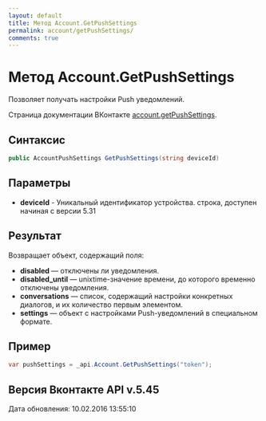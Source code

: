 ```yaml
---
layout: default
title: Метод Account.GetPushSettings
permalink: account/getPushSettings/
comments: true
---
```

# Метод Account.GetPushSettings
Позволяет получать настройки Push уведомлений.

Страница документации ВКонтакте [account.getPushSettings](https://vk.com/dev/account.getPushSettings).

## Синтаксис
``` csharp
public AccountPushSettings GetPushSettings(string deviceId)
```

## Параметры
+ **deviceId** - Уникальный идентификатор устройства. строка, доступен начиная с версии 5.31

## Результат
Возвращает объект, содержащий поля: 

+ **disabled** — отключены ли уведомления. 
+ **disabled_until** — unixtime-значение времени, до которого временно отключены уведомления. 
+ **conversations** — список, содержащий настройки конкретных диалогов, и их количество первым элементом. 
+ **settings** — объект с настройками Push-уведомлений в специальном формате.

## Пример
``` csharp
var pushSettings = _api.Account.GetPushSettings("token");
```

## Версия Вконтакте API v.5.45
Дата обновления: 10.02.2016 13:55:10
